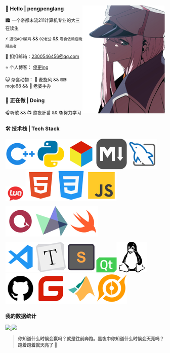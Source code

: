 

### 👋 Hello | pengpenglang<img align="right" alt="" src="./img/avatar_back-3.jpg" style="@media (min-width: 960px){display:none;}" width="260px" height="340px"/>
🏙 一个帝都末流211计算机专业的大三在读生

⚡ `退役ACM菜鸡` && `02老公` && `零食依赖症晚期患者`

💬 扣扣邮箱：[2300546456@qq.com](mailto:2300546456@qq.com)

⭐ 个人博客： [停更ing](https://pengpenglang.cn/)

😺 杂食动物： 🍨 麦旋风 && ⌨ mojo68 && 🎁 老婆手办

### 🎨 正在做 | Doing

🎧️听歌 && 📺 熬夜肝番 && 📚︎努力学习

### 🛠 技术栈 | Tech Stack

![](./img/cpp.svg)![](./img/Python.svg)![](./img/algorithm.svg)![](./img/markdown.svg)![](./img/mysql.svg)<img src="./img/lua.jpg" alt="html" width="64px" />![](./img/HTML5.svg)![](./img/css.svg)![](./img/js.svg)

![](./img/echarts.svg)![](./img/HighCharts.svg)![](./img/swift.svg)

![](./img/vscode.svg)![](./img/Typora.svg)![](./img/Sublime.svg)<img src="./img/qt.jpg" width="64px" />![](./img/linux.svg)![](./img/github.svg)![](./img/码云.svg)![](./img/matlab.svg)![](./img/wangzhe.svg)



### 我的数据统计

<a href="https://github.com/anuraghazra/github-readme-stats">
  <img src="https://github-readme-stats.vercel.app/api?username=pengpenglang&count_private=true&show_icons=true&theme=flag-india&show_owner=true" style="width:50%!important" / >

</a>

<a href="https://github.com/anuraghazra/github-readme-stats">
  <img src="https://github-readme-stats.vercel.app/api/top-langs/?username=pengpenglang&layout=compact&hide=html"/>
</a>

> **你知道什么时候会赢吗？就是往前奔跑。黑夜中你知道什么时候会天亮吗？跑着跑着就天亮了 🏃**

